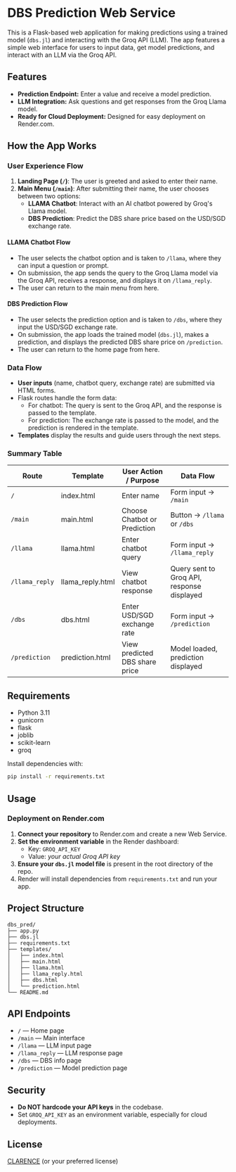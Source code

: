 # DBS Prediction Web Service

This is a Flask-based web application for making predictions using a trained model (`dbs.jl`) and interacting with the Groq API (LLM). The app features a simple web interface for users to input data, get model predictions, and interact with an LLM via the Groq API.

## Features

- **Prediction Endpoint:** Enter a value and receive a model prediction.
- **LLM Integration:** Ask questions and get responses from the Groq Llama model.
- **Ready for Cloud Deployment:** Designed for easy deployment on Render.com.

## How the App Works

### User Experience Flow

1. **Landing Page (`/`)**: The user is greeted and asked to enter their name.
2. **Main Menu (`/main`)**: After submitting their name, the user chooses between two options:
    - **LLAMA Chatbot**: Interact with an AI chatbot powered by Groq's Llama model.
    - **DBS Prediction**: Predict the DBS share price based on the USD/SGD exchange rate.

#### LLAMA Chatbot Flow
- The user selects the chatbot option and is taken to `/llama`, where they can input a question or prompt.
- On submission, the app sends the query to the Groq Llama model via the Groq API, receives a response, and displays it on `/llama_reply`.
- The user can return to the main menu from here.

#### DBS Prediction Flow
- The user selects the prediction option and is taken to `/dbs`, where they input the USD/SGD exchange rate.
- On submission, the app loads the trained model (`dbs.jl`), makes a prediction, and displays the predicted DBS share price on `/prediction`.
- The user can return to the home page from here.

### Data Flow
- **User inputs** (name, chatbot query, exchange rate) are submitted via HTML forms.
- Flask routes handle the form data:
    - For chatbot: The query is sent to the Groq API, and the response is passed to the template.
    - For prediction: The exchange rate is passed to the model, and the prediction is rendered in the template.
- **Templates** display the results and guide users through the next steps.

### Summary Table

| Route            | Template           | User Action / Purpose                        | Data Flow                                   |
|------------------|--------------------|----------------------------------------------|---------------------------------------------|
| `/`              | index.html         | Enter name                                   | Form input → `/main`                        |
| `/main`          | main.html          | Choose Chatbot or Prediction                 | Button → `/llama` or `/dbs`                 |
| `/llama`         | llama.html         | Enter chatbot query                          | Form input → `/llama_reply`                 |
| `/llama_reply`   | llama_reply.html   | View chatbot response                        | Query sent to Groq API, response displayed  |
| `/dbs`           | dbs.html           | Enter USD/SGD exchange rate                  | Form input → `/prediction`                  |
| `/prediction`    | prediction.html    | View predicted DBS share price               | Model loaded, prediction displayed          |

## Requirements

- Python 3.11
- gunicorn
- flask
- joblib
- scikit-learn
- groq

Install dependencies with:
```bash
pip install -r requirements.txt
```

## Usage

### Deployment on Render.com

1. **Connect your repository** to Render.com and create a new Web Service.
2. **Set the environment variable** in the Render dashboard:
    - Key: `GROQ_API_KEY`
    - Value: _your actual Groq API key_
3. **Ensure your `dbs.jl` model file** is present in the root directory of the repo.
4. Render will install dependencies from `requirements.txt` and run your app.

## Project Structure

```
dbs_pred/
├── app.py
├── dbs.jl
├── requirements.txt
├── templates/
│   ├── index.html
│   ├── main.html
│   ├── llama.html
│   ├── llama_reply.html
│   ├── dbs.html
│   └── prediction.html
└── README.md
```

## API Endpoints

- `/` — Home page
- `/main` — Main interface
- `/llama` — LLM input page
- `/llama_reply` — LLM response page
- `/dbs` — DBS info page
- `/prediction` — Model prediction page

## Security

- **Do NOT hardcode your API keys** in the codebase.
- Set `GROQ_API_KEY` as an environment variable, especially for cloud deployments.

## License

[CLARENCE](LICENSE) (or your preferred license)